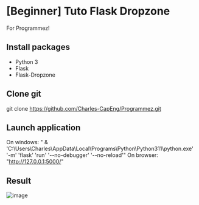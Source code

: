 # [Beginner] Tuto Flask Dropzone
For Programmez!

## Install packages
- Python 3
- Flask
- Flask-Dropzone

## Clone git
git clone https://github.com/Charles-CapEng/Programmez.git

## Launch application
On windows: " & 'C:\Users\Charles\AppData\Local\Programs\Python\Python311\python.exe' '-m' 'flask' 'run' '--no-debugger' '--no-reload'"
On browser: "http://127.0.0.1:5000/"

## Result
![image](https://user-images.githubusercontent.com/124596833/217024501-8412ef3a-20ef-4bd0-94f1-85ea00ccc11e.png)
